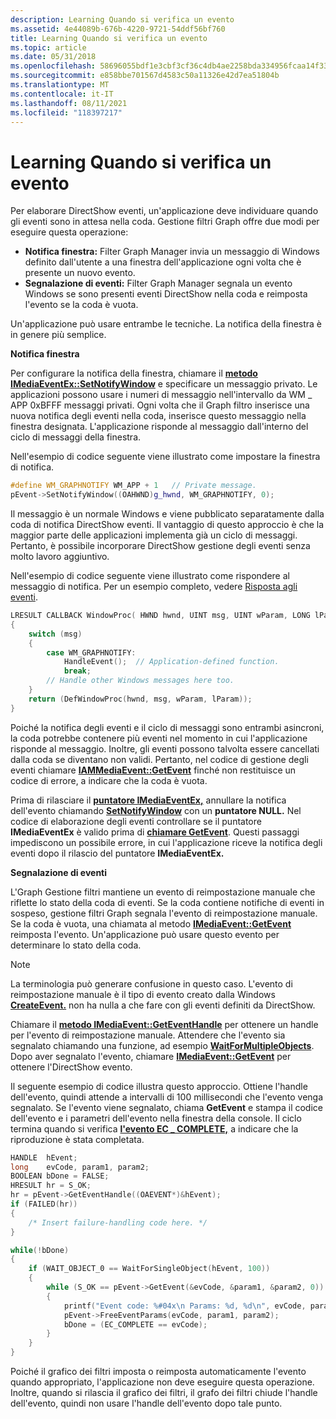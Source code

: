 ```yaml
---
description: Learning Quando si verifica un evento
ms.assetid: 4e44089b-676b-4220-9721-54ddf56bf760
title: Learning Quando si verifica un evento
ms.topic: article
ms.date: 05/31/2018
ms.openlocfilehash: 58696055bdf1e3cbf3cf36c4db4ae2258bda334956fcaa14f33eda96db249773
ms.sourcegitcommit: e858bbe701567d4583c50a11326e42d7ea51804b
ms.translationtype: MT
ms.contentlocale: it-IT
ms.lasthandoff: 08/11/2021
ms.locfileid: "118397217"
---
```

# <a name="learning-when-an-event-occurs"></a>Learning Quando si verifica un evento

Per elaborare DirectShow eventi, un'applicazione deve individuare quando gli eventi sono in attesa nella coda. Gestione filtri Graph offre due modi per eseguire questa operazione:

-   **Notifica finestra:** Filter Graph Manager invia un messaggio di Windows definito dall'utente a una finestra dell'applicazione ogni volta che è presente un nuovo evento.
-   **Segnalazione di eventi:** Filter Graph Manager segnala un evento Windows se sono presenti eventi DirectShow nella coda e reimposta l'evento se la coda è vuota.

Un'applicazione può usare entrambe le tecniche. La notifica della finestra è in genere più semplice.

**Notifica finestra**

Per configurare la notifica della finestra, chiamare il [**metodo IMediaEventEx::SetNotifyWindow**](/windows/desktop/api/Control/nf-control-imediaeventex-setnotifywindow) e specificare un messaggio privato. Le applicazioni possono usare i numeri di messaggio nell'intervallo da WM \_ APP 0xBFFF messaggi privati. Ogni volta che il Graph filtro inserisce una nuova notifica degli eventi nella coda, inserisce questo messaggio nella finestra designata. L'applicazione risponde al messaggio dall'interno del ciclo di messaggi della finestra.

Nell'esempio di codice seguente viene illustrato come impostare la finestra di notifica.


```C++
#define WM_GRAPHNOTIFY WM_APP + 1   // Private message.
pEvent->SetNotifyWindow((OAHWND)g_hwnd, WM_GRAPHNOTIFY, 0);
```



Il messaggio è un normale Windows e viene pubblicato separatamente dalla coda di notifica DirectShow eventi. Il vantaggio di questo approccio è che la maggior parte delle applicazioni implementa già un ciclo di messaggi. Pertanto, è possibile incorporare DirectShow gestione degli eventi senza molto lavoro aggiuntivo.

Nell'esempio di codice seguente viene illustrato come rispondere al messaggio di notifica. Per un esempio completo, vedere [Risposta agli eventi](responding-to-events.md).


```C++
LRESULT CALLBACK WindowProc( HWND hwnd, UINT msg, UINT wParam, LONG lParam)
{
    switch (msg)
    {
        case WM_GRAPHNOTIFY:
            HandleEvent();  // Application-defined function.
            break;
        // Handle other Windows messages here too.
    }
    return (DefWindowProc(hwnd, msg, wParam, lParam));
}
```



Poiché la notifica degli eventi e il ciclo di messaggi sono entrambi asincroni, la coda potrebbe contenere più eventi nel momento in cui l'applicazione risponde al messaggio. Inoltre, gli eventi possono talvolta essere cancellati dalla coda se diventano non validi. Pertanto, nel codice di gestione degli eventi chiamare [**IAMMediaEvent::GetEvent**](/windows/desktop/api/Control/nf-control-imediaevent-getevent) finché non restituisce un codice di errore, a indicare che la coda è vuota.

Prima di rilasciare il [**puntatore IMediaEventEx,**](/windows/desktop/api/Control/nn-control-imediaeventex) annullare la notifica dell'evento chiamando [**SetNotifyWindow**](/windows/desktop/api/Control/nf-control-imediaeventex-setnotifywindow) con un **puntatore NULL.** Nel codice di elaborazione degli eventi controllare se il puntatore **IMediaEventEx** è valido prima di [**chiamare GetEvent**](/windows/desktop/api/Control/nf-control-imediaevent-getevent). Questi passaggi impediscono un possibile errore, in cui l'applicazione riceve la notifica degli eventi dopo il rilascio del puntatore **IMediaEventEx.**

**Segnalazione di eventi**

L'Graph Gestione filtri mantiene un evento di reimpostazione manuale che riflette lo stato della coda di eventi. Se la coda contiene notifiche di eventi in sospeso, gestione filtri Graph segnala l'evento di reimpostazione manuale. Se la coda è vuota, una chiamata al metodo [**IMediaEvent::GetEvent**](/windows/desktop/api/Control/nf-control-imediaevent-getevent) reimposta l'evento. Un'applicazione può usare questo evento per determinare lo stato della coda.

> [!Note]  
> La terminologia può generare confusione in questo caso. L'evento di reimpostazione manuale è il tipo di evento creato dalla Windows [**CreateEvent.**](/windows/win32/api/synchapi/nf-synchapi-createeventa) non ha nulla a che fare con gli eventi definiti da DirectShow.

 

Chiamare il [**metodo IMediaEvent::GetEventHandle**](/windows/desktop/api/Control/nf-control-imediaevent-geteventhandle) per ottenere un handle per l'evento di reimpostazione manuale. Attendere che l'evento sia segnalato chiamando una funzione, ad esempio [**WaitForMultipleObjects**](/windows/win32/api/winuser/nf-winuser-msgwaitformultipleobjects). Dopo aver segnalato l'evento, chiamare [**IMediaEvent::GetEvent**](/windows/desktop/api/Control/nf-control-imediaevent-getevent) per ottenere l'DirectShow evento.

Il seguente esempio di codice illustra questo approccio. Ottiene l'handle dell'evento, quindi attende a intervalli di 100 millisecondi che l'evento venga segnalato. Se l'evento viene segnalato, chiama **GetEvent** e stampa il codice dell'evento e i parametri dell'evento nella finestra della console. Il ciclo termina quando si verifica [**l'evento EC \_ COMPLETE,**](ec-complete.md) a indicare che la riproduzione è stata completata.


```C++
HANDLE  hEvent; 
long    evCode, param1, param2;
BOOLEAN bDone = FALSE;
HRESULT hr = S_OK;
hr = pEvent->GetEventHandle((OAEVENT*)&hEvent);
if (FAILED(hr))
{
    /* Insert failure-handling code here. */
}

while(!bDone) 
{
    if (WAIT_OBJECT_0 == WaitForSingleObject(hEvent, 100))
    { 
        while (S_OK == pEvent->GetEvent(&evCode, &param1, &param2, 0)) 
        {
            printf("Event code: %#04x\n Params: %d, %d\n", evCode, param1, param2);
            pEvent->FreeEventParams(evCode, param1, param2);
            bDone = (EC_COMPLETE == evCode);
        }
    }
} 
```



Poiché il grafico dei filtri imposta o reimposta automaticamente l'evento quando appropriato, l'applicazione non deve eseguire questa operazione. Inoltre, quando si rilascia il grafico dei filtri, il grafo dei filtri chiude l'handle dell'evento, quindi non usare l'handle dell'evento dopo tale punto.

 

 
